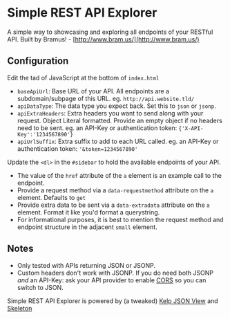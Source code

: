 # Simple REST API Explorer

A simple way to showcasing and exploring all endpoints of your RESTful API.
Built by Bramus! - [http://www.bram.us/](http://www.bram.us/)

## Configuration

Edit the tad of JavaScript at the bottom of `index.html`

* `baseApiUrl`: Base URL of your API. All endpoints are a subdomain/subpage of this URL. eg. `http://api.website.tld/`
* `apiDataType`: The data type you expect back. Set this to `json` or `jsonp`.
* `apiExtraHeaders`: Extra headers you want to send along with your request. Object Literal formatted. Provide an empty object if no headers need to be sent. eg. an API-Key or authentication token: `{'X-API-Key':'1234567890'}`
* `apiUrlSuffix`: Extra suffix to add to each URL called. eg. an API-Key or authentication token: `'&token=1234567890'`

Update the `<dl>` in the `#sidebar` to hold the available endpoints of your API.

* The value of the `href` attribute of the `a` element is an example call to the endpoint.
* Provide a request method via a `data-requestmethod` attribute on the `a` element. Defaults to `get`
* Provide extra data to be sent via a `data-extradata` attribute on the `a` element. Format it like you'd format a querystring.
* For informational purposes, it is best to mention the request method and endpoint structure in the adjacent `small` element.

## Notes

* Only tested with APIs returning JSON or JSONP.
* Custom headers don't work with JSONP. If you do need both JSONP *and* an API-Key: ask your API provider to enable [CORS](http://www.html5rocks.com/en/tutorials/cors/) so you can switch to JSON.

Simple REST API Explorer is powered by (a tweaked) [Kelp JSON View](http://kelp.phate.org/2011/11/kelp-json-view-json-syntax-highlighting.html) and [Skeleton](http://www.getskeleton.com/)
